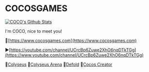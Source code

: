 # COCOSGAMES

[![COCO's Github Stats](https://github-readme-stats.vercel.app/api?username=cocosgames&count_private=true&show_icons=true&theme=dark)](https://github.com/CocosGames/#choose-pinned-repositories)

I'm COCO, nice to meet you!


🔗[https://www.cocosgames.com](https://www.cocosgames.com)

▶[https://youtube.com/channel/UCrcBp6Zuwe2XhO6nqDTkTGg](https://www.youtube.com/channel/UCrcBp6Zuwe2XhO6nqDTkTGg)

💖[Colyseus](https://discuss.colyseus.io/category/7/%E4%B8%AD%E6%96%87)
💖[Colyseus Arena](https://console.colyseus.io/register)
💖[Defold](https://defold.com)
💖[Cocos Creator](https://cocos.com)

